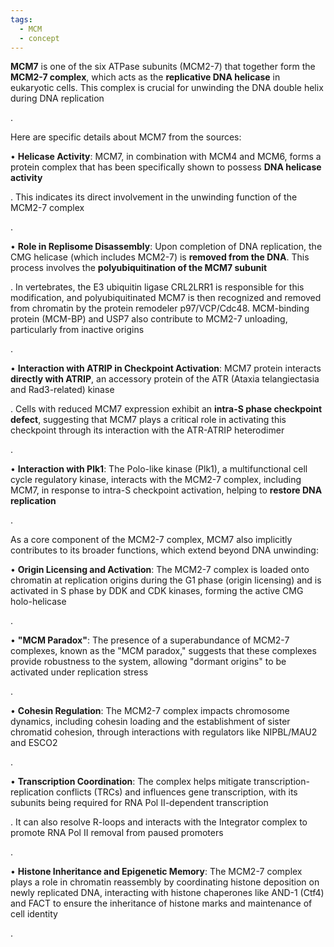 ```yaml
---
tags:
  - MCM
  - concept
---
```

**MCM7** is one of the six ATPase subunits (MCM2-7) that together form the **MCM2-7 complex**, which acts as the **replicative DNA helicase** in eukaryotic cells. This complex is crucial for unwinding the DNA double helix during DNA replication

.

Here are specific details about MCM7 from the sources:

• **Helicase Activity**: MCM7, in combination with MCM4 and MCM6, forms a protein complex that has been specifically shown to possess **DNA helicase activity**

. This indicates its direct involvement in the unwinding function of the MCM2-7 complex

.

• **Role in Replisome Disassembly**: Upon completion of DNA replication, the CMG helicase (which includes MCM2-7) is **removed from the DNA**. This process involves the **polyubiquitination of the MCM7 subunit**

. In vertebrates, the E3 ubiquitin ligase CRL2LRR1 is responsible for this modification, and polyubiquitinated MCM7 is then recognized and removed from chromatin by the protein remodeler p97/VCP/Cdc48. MCM-binding protein (MCM-BP) and USP7 also contribute to MCM2-7 unloading, particularly from inactive origins

.

• **Interaction with ATRIP in Checkpoint Activation**: MCM7 protein interacts **directly with ATRIP**, an accessory protein of the ATR (Ataxia telangiectasia and Rad3-related) kinase

. Cells with reduced MCM7 expression exhibit an **intra-S phase checkpoint defect**, suggesting that MCM7 plays a critical role in activating this checkpoint through its interaction with the ATR-ATRIP heterodimer

.

• **Interaction with Plk1**: The Polo-like kinase (Plk1), a multifunctional cell cycle regulatory kinase, interacts with the MCM2-7 complex, including MCM7, in response to intra-S checkpoint activation, helping to **restore DNA replication**

.

As a core component of the MCM2-7 complex, MCM7 also implicitly contributes to its broader functions, which extend beyond DNA unwinding:

• **Origin Licensing and Activation**: The MCM2-7 complex is loaded onto chromatin at replication origins during the G1 phase (origin licensing) and is activated in S phase by DDK and CDK kinases, forming the active CMG holo-helicase

.

• **"MCM Paradox"**: The presence of a superabundance of MCM2-7 complexes, known as the "MCM paradox," suggests that these complexes provide robustness to the system, allowing "dormant origins" to be activated under replication stress

.

• **Cohesin Regulation**: The MCM2-7 complex impacts chromosome dynamics, including cohesin loading and the establishment of sister chromatid cohesion, through interactions with regulators like NIPBL/MAU2 and ESCO2

.

• **Transcription Coordination**: The complex helps mitigate transcription-replication conflicts (TRCs) and influences gene transcription, with its subunits being required for RNA Pol II-dependent transcription

. It can also resolve R-loops and interacts with the Integrator complex to promote RNA Pol II removal from paused promoters

.

• **Histone Inheritance and Epigenetic Memory**: The MCM2-7 complex plays a role in chromatin reassembly by coordinating histone deposition on newly replicated DNA, interacting with histone chaperones like AND-1 (Ctf4) and FACT to ensure the inheritance of histone marks and maintenance of cell identity

.